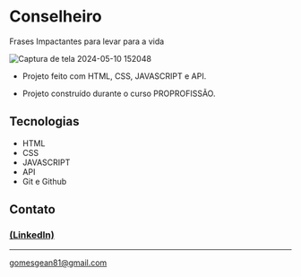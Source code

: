 # Conselheiro
Frases Impactantes para levar para a vida

![Captura de tela 2024-05-10 152048](https://github.com/GeanGAlmeida/Conselheiro/assets/163884623/e8d47e71-a4c6-41f9-b8f6-78a9f3a46109)

- Projeto feito com HTML, CSS, JAVASCRIPT e API.

 - Projeto construído durante o curso PROPROFISSÃO.

## Tecnologias

- HTML
- CSS
- JAVASCRIPT
- API
- Git e Github

## Contato
### [(LinkedIn)](https://www.linkedin.com/in/gean-almeida/)
-----
gomesgean81@gmail.com
